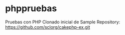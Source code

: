 # phppruebas
Pruebas con PHP
Clonado inicial de Sample Repository: https://github.com/sclorg/cakephp-ex.git
